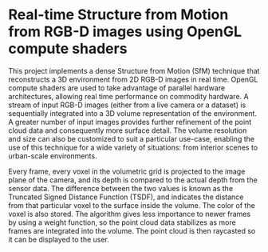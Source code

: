 # Real-time Structure from Motion from RGB-D images using OpenGL compute shaders

This project implements a dense Structure from Motion (SfM) technique that
reconstructs a 3D environment from 2D RGB-D images in real time. OpenGL compute
shaders are used to take advantage of parallel hardware architectures, allowing
real time performance on commodity hardware. A stream of input RGB-D images
(either from a live camera or a dataset) is sequentially integrated into a 3D
volume representation of the environment. A greater number of input images
provides further refinement of the point cloud data and consequently more
surface detail. The volume resolution and size can also be customized to suit a
particular use-case, enabling the use of this technique for a wide variety of
situations: from interior scenes to urban-scale environments.

Every frame, every voxel in the volumetric grid is projected to the image plane
of the camera, and its depth is compared to the actual depth from the sensor
data. The difference between the two values is known as the Truncated Signed
Distance Function (TSDF), and indicates the distance from that particular voxel
to the surface inside the volume. The color of the voxel is also stored. The
algorithm gives less importance to newer frames by using a weight function, so
the point cloud data stabilizes as more frames are integrated into the volume.
The point cloud is then raycasted so it can be displayed to the user.
